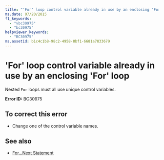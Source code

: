 ```yaml
---
title: "'For' loop control variable already in use by an enclosing 'For' loop"
ms.date: 07/20/2015
f1_keywords: 
  - "vbc30975"
  - "bc30975"
helpviewer_keywords: 
  - "BC30975"
ms.assetid: b1c4c1b8-98c2-4958-8bf1-6681a7833679
---
```

# 'For' loop control variable already in use by an enclosing 'For' loop
Nested `For` loops must all use unique control variables.  
  
 **Error ID:** BC30975  
  
## To correct this error  
  
-   Change one of the control variable names.  
  
## See also
- [For...Next Statement](../../visual-basic/language-reference/statements/for-next-statement.md)
